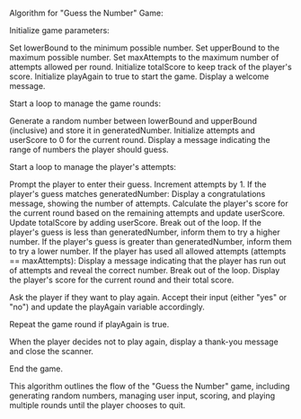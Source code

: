 Algorithm for "Guess the Number" Game:

Initialize game parameters:

Set lowerBound to the minimum possible number.
Set upperBound to the maximum possible number.
Set maxAttempts to the maximum number of attempts allowed per round.
Initialize totalScore to keep track of the player's score.
Initialize playAgain to true to start the game.
Display a welcome message.

Start a loop to manage the game rounds:

Generate a random number between lowerBound and upperBound (inclusive) and store it in generatedNumber.
Initialize attempts and userScore to 0 for the current round.
Display a message indicating the range of numbers the player should guess.

Start a loop to manage the player's attempts:

Prompt the player to enter their guess.
Increment attempts by 1.
If the player's guess matches generatedNumber:
Display a congratulations message, showing the number of attempts.
Calculate the player's score for the current round based on the remaining attempts and update userScore.
Update totalScore by adding userScore.
Break out of the loop.
If the player's guess is less than generatedNumber, inform them to try a higher number.
If the player's guess is greater than generatedNumber, inform them to try a lower number.
If the player has used all allowed attempts (attempts == maxAttempts):
Display a message indicating that the player has run out of attempts and reveal the correct number.
Break out of the loop.
Display the player's score for the current round and their total score.

Ask the player if they want to play again. Accept their input (either "yes" or "no") and update the playAgain variable accordingly.

Repeat the game round if playAgain is true.

When the player decides not to play again, display a thank-you message and close the scanner.

End the game.

This algorithm outlines the flow of the "Guess the Number" game, including generating random numbers, managing user input, scoring, and playing multiple rounds until the player chooses to quit.
